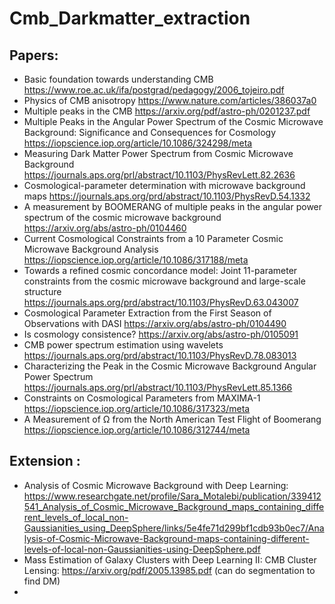 # Cmb_Darkmatter_extraction

##  Papers:
* Basic foundation towards understanding CMB https://www.roe.ac.uk/ifa/postgrad/pedagogy/2006_tojeiro.pdf
* Physics of CMB anisotropy https://www.nature.com/articles/386037a0
* Multiple peaks in the CMB https://arxiv.org/pdf/astro-ph/0201237.pdf
* Multiple Peaks in the Angular Power Spectrum of the Cosmic Microwave Background: Significance and Consequences for Cosmology        https://iopscience.iop.org/article/10.1086/324298/meta
* Measuring Dark Matter Power Spectrum from Cosmic Microwave Background https://journals.aps.org/prl/abstract/10.1103/PhysRevLett.82.2636
* Cosmological-parameter determination with microwave background maps https://journals.aps.org/prd/abstract/10.1103/PhysRevD.54.1332
* A measurement by BOOMERANG of multiple peaks in the angular power spectrum of the cosmic microwave background https://arxiv.org/abs/astro-ph/0104460
* Current Cosmological Constraints from a 10 Parameter Cosmic Microwave Background Analysis https://iopscience.iop.org/article/10.1086/317188/meta
* Towards a refined cosmic concordance model: Joint 11-parameter constraints from the cosmic microwave background and large-scale structure https://journals.aps.org/prd/abstract/10.1103/PhysRevD.63.043007
* Cosmological Parameter Extraction from the First Season of Observations with DASI https://arxiv.org/abs/astro-ph/0104490
* Is cosmology consistence? https://arxiv.org/abs/astro-ph/0105091
* CMB power spectrum estimation using wavelets https://journals.aps.org/prd/abstract/10.1103/PhysRevD.78.083013
* Characterizing the Peak in the Cosmic Microwave Background Angular Power Spectrum https://journals.aps.org/prl/abstract/10.1103/PhysRevLett.85.1366
* Constraints on Cosmological Parameters from MAXIMA-1 https://iopscience.iop.org/article/10.1086/317323/meta
* A Measurement of Ω from the North American Test Flight of Boomerang https://iopscience.iop.org/article/10.1086/312744/meta
 
## Extension :
* Analysis of Cosmic Microwave Background with Deep Learning: https://www.researchgate.net/profile/Sara_Motalebi/publication/339412541_Analysis_of_Cosmic_Microwave_Background_maps_containing_different_levels_of_local_non-Gaussianities_using_DeepSphere/links/5e4fe71d299bf1cdb93b0ec7/Analysis-of-Cosmic-Microwave-Background-maps-containing-different-levels-of-local-non-Gaussianities-using-DeepSphere.pdf
* Mass Estimation of Galaxy Clusters with Deep Learning II: CMB Cluster Lensing: https://arxiv.org/pdf/2005.13985.pdf (can do segmentation to find DM)
* 

